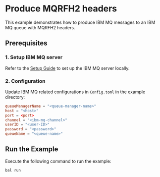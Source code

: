 # Produce MQRFH2 headers

This example demonstrates how to produce IBM MQ messages to an IBM MQ queue with MQRFH2 headers.

## Prerequisites

### 1. Setup IBM MQ server

Refer to the [Setup Guide](https://dev-central.ballerina.io/ballerinax/ibm.ibmmq/latest#setup-guide) to set up the IBM MQ server locally.

### 2. Configuration

Update IBM MQ related configurations in `Config.toml` in the example directory:

```toml
queueManagerName = "<queue-manager-name>"
host = "<host>"
port = <port>
channel = "<ibm-mq-channel>"
userID = "<user-ID>"
password = "<password>"
queueName = "<queue-name>"
```

## Run the Example

Execute the following command to run the example:

```bash
bal run
```
